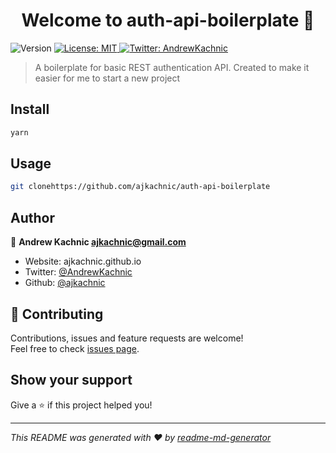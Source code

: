 <h1 align="center">Welcome to auth-api-boilerplate 👋</h1>
<p>
  <img alt="Version" src="https://img.shields.io/badge/version-0.0.1-blue.svg?style=flat-square" />
  <a href="#" target="_blank">
    <img alt="License: MIT" src="https://img.shields.io/badge/License-MIT-yellow.svg?style=flat-square" />
  </a>
  <a href="https://twitter.com/AndrewKachnic" target="_blank">
    <img alt="Twitter: AndrewKachnic" src="https://img.shields.io/twitter/follow/AndrewKachnic.svg?style=flat-square" />
  </a>
</p>

> A boilerplate for basic REST authentication API. Created to make it easier for me to start a new project

## Install

```sh
yarn
```

## Usage

```sh
git clonehttps://github.com/ajkachnic/auth-api-boilerplate
```


## Author

👤 **Andrew Kachnic <ajkachnic@gmail.com>**

* Website: ajkachnic.github.io
* Twitter: [@AndrewKachnic](https://twitter.com/AndrewKachnic)
* Github: [@ajkachnic](https://github.com/ajkachnic)

## 🤝 Contributing

Contributions, issues and feature requests are welcome!<br />Feel free to check [issues page](https://github.com/ajkachnic/auth-api-boilerplate/issues).

## Show your support

Give a ⭐️ if this project helped you!

***
_This README was generated with ❤️ by [readme-md-generator](https://github.com/kefranabg/readme-md-generator)_
